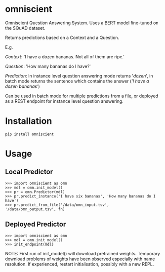 # omniscient
Omniscient Question Answering System. Uses a BERT model fine-tuned on the SQuAD dataset.

Returns predictions based on a Context and a Question. 

E.g. 

_Context_: 'I have a dozen bananas. Not all of them are ripe.'

_Question_: 'How many bananas do I have?'

_Prediction_: In instance level question answering mode returns '_dozen_', 
in batch mode returns the sentence which contains the answer 
(_'I have a dozen bananas'_)


Can be used in batch mode for multiple predictions from a file, or 
deployed as a REST endpoint for instance level question answering. 

# Installation
```
pip install omniscient
```

# Usage


## Local Predictor
```
>>> import omniscient as omn
>>> mdl = omn.init_model()
>>> pr = omn.Predictor(mdl)
>>> pr.predict_instance('I have six bananas', 'How many bananas do I have')
>>> pr.predict_from_file('/data/omn_input.tsv', '/data/omn_output.tsv', fh)
```


## Deployed Predictor
```
>>> import omniscient as omn
>>> mdl = omn.init_model()
>>> init_endpoint(mdl)
```

NOTE: First run of init_model() will download pretrained weights. 
Temporary download problems of weights have been observed especially with name resolution. If experienced, 
restart initialisation, possibly with a new REPL.
